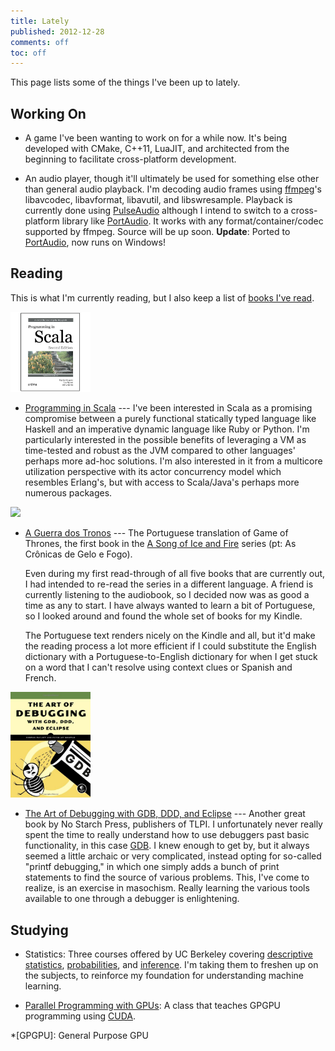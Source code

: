 ```yaml
---
title: Lately
published: 2012-12-28
comments: off
toc: off
---
```


This page lists some of the things I've been up to lately.

## Working On

* A game I've been wanting to work on for a while now. It's being developed with CMake, C++11, LuaJIT, and architected from the beginning to facilitate cross-platform development.

* An audio player, though it'll ultimately be used for something else other than general audio playback. I'm decoding audio frames using [ffmpeg](http://www.ffmpeg.org/)'s libavcodec, libavformat, libavutil, and libswresample. Playback is currently done using [PulseAudio](http://www.freedesktop.org/wiki/Software/PulseAudio) although I intend to switch to a cross-platform library like [PortAudio](http://www.portaudio.com/). It works with any format/container/codec supported by ffmpeg. Source will be up soon. **Update**: Ported to [PortAudio](http://www.portaudio.com/), now runs on Windows!

## Reading

This is what I'm currently reading, but I also keep a list of [books I've read](/reads).

<img src="/images/books/scala.jpg" class="right" width="128">

* [Programming in Scala](http://amzn.com/0981531644) --- I've been interested in Scala as a promising compromise between a purely functional statically typed language like Haskell and an imperative dynamic language like Ruby or Python. I'm particularly interested in the possible benefits of leveraging a VM as time-tested and robust as the JVM compared to other languages' perhaps more ad-hoc solutions. I'm also interested in it from a multicore utilization perspective with its actor concurrency model which resembles Erlang's, but with access to Scala/Java's perhaps more numerous packages.

<img src="/images/books/got-pt.jpg" class="right" width="128">

* [A Guerra dos Tronos](http://pt.wikipedia.org/wiki/A_Game_of_Thrones) --- The Portuguese translation of Game of Thrones, the first book in the [A Song of Ice and Fire](http://en.wikipedia.org/wiki/A_Song_of_Ice_and_Fire) series (pt: As Crônicas de Gelo e Fogo).
	
	Even during my first read-through of all five books that are currently out, I had intended to re-read the series in a different language. A friend is currently listening to the audiobook, so I decided now was as good a time as any to start. I have always wanted to learn a bit of Portuguese, so I looked around and found the whole set of books for my Kindle.

	The Portuguese text renders nicely on the Kindle and all, but it'd make the reading process a lot more efficient if I could substitute the English dictionary with a Portuguese-to-English dictionary for when I get stuck on a word that I can't resolve using context clues or Spanish and French.

<img src="/images/books/debugging.jpg" class="right" width="128">

* [The Art of Debugging with GDB, DDD, and Eclipse](http://amzn.com/1593271743) --- Another great book by No Starch Press, publishers of TLPI. I unfortunately never really spent the time to really understand how to use debuggers past basic functionality, in this case [GDB](http://www.gnu.org/software/gdb/). I knew enough to get by, but it always seemed a little archaic or very complicated, instead opting for so-called "printf debugging," in which one simply adds a bunch of print statements to find the source of various problems. This, I've come to realize, is an exercise in masochism. Really learning the various tools available to one through a debugger is enlightening.

## Studying

* Statistics: Three courses offered by UC Berkeley covering [descriptive statistics](https://www.edx.org/course/uc-berkeley/stat2-1x/introduction-statistics/594), [probabilities](https://www.edx.org/course/uc-berkeley/stat2-2x/introduction-statistics/685), and [inference](https://www.edx.org/course/uc-berkeley/stat2-3x/introduction-statistics/825). I'm taking them to freshen up on the subjects, to reinforce my foundation for understanding machine learning.

* [Parallel Programming with GPUs](https://www.udacity.com/course/cs344): A class that teaches GPGPU programming using [CUDA](http://en.wikipedia.org/wiki/CUDA).

*[GPGPU]: General Purpose GPU

